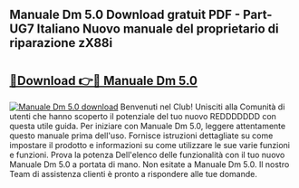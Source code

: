 ## Manuale Dm 5.0 Download gratuit PDF - Part-UG7 Italiano Nuovo manuale del proprietario di riparazione zX88i

# <h2><a href="http://dfavfsr.blite.top/?on=Manuale+Dm+5.0">🔗Download 👉🔴 Manuale Dm 5.0</a></h2>

[![Manuale Dm 5.0 download](https://i.imgur.com/lujVjoI.png)](http://dfavfsr.blite.top/?on=Manuale+Dm+5.0)
Benvenuti nel Club! Unisciti alla Comunità di utenti che hanno scoperto il potenziale del tuo nuovo REDDDDDDD con questa utile guida. Per iniziare con Manuale Dm 5.0, leggere attentamente questo manuale prima dell'uso. Fornisce istruzioni dettagliate su come impostare il prodotto e informazioni su come utilizzare le sue varie funzioni e funzioni. Prova la potenza Dell'elenco delle funzionalità con il tuo nuovo Manuale Dm 5.0 a portata di mano. Non esitate a Manuale Dm 5.0. Il nostro Team di assistenza clienti è pronto a rispondere alle tue domande.
